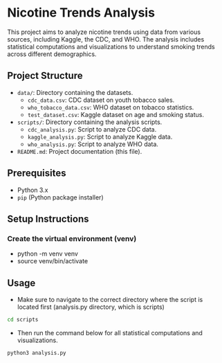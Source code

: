 # Nicotine Trends Analysis

This project aims to analyze nicotine trends using data from various sources, including Kaggle, the CDC, and WHO. The analysis includes statistical computations and visualizations to understand smoking trends across different demographics.

## Project Structure

- `data/`: Directory containing the datasets.
  - `cdc_data.csv`: CDC dataset on youth tobacco sales.
  - `who_tobacco_data.csv`: WHO dataset on tobacco statistics.
  - `test_dataset.csv`: Kaggle dataset on age and smoking status.
- `scripts/`: Directory containing the analysis scripts.
  - `cdc_analysis.py`: Script to analyze CDC data.
  - `kaggle_analysis.py`: Script to analyze Kaggle data.
  - `who_analysis.py`: Script to analyze WHO data.
- `README.md`: Project documentation (this file).

## Prerequisites

- Python 3.x
- `pip` (Python package installer)

## Setup Instructions

### Create the virtual environment (venv)
- python -m venv venv
- source venv/bin/activate

## Usage
- Make sure to navigate to the correct directory where the script is located first (analysis.py directory, which is scripts) 
```sh
cd scripts
```
- Then run the command below for all statistical computations and visualizations.
```sh
python3 analysis.py
```

